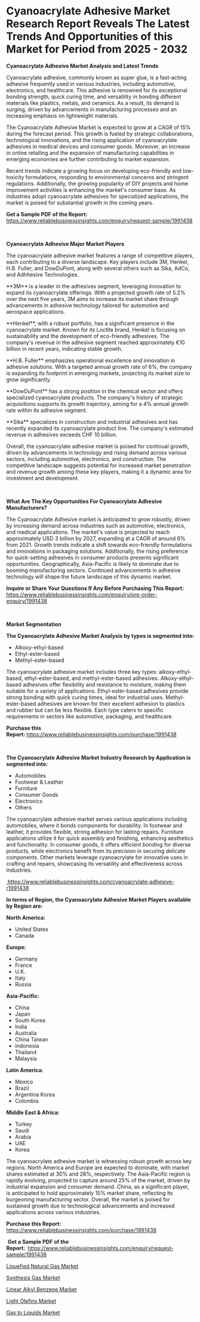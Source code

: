 <p><h1>Cyanoacrylate Adhesive Market Research Report Reveals The Latest Trends And Opportunities of this Market for Period from 2025 - 2032</h1></p><p><strong>Cyanoacrylate Adhesive Market Analysis and Latest Trends</strong></p>
<p><p>Cyanoacrylate adhesive, commonly known as super glue, is a fast-acting adhesive frequently used in various industries, including automotive, electronics, and healthcare. This adhesive is renowned for its exceptional bonding strength, quick curing time, and versatility in bonding different materials like plastics, metals, and ceramics. As a result, its demand is surging, driven by advancements in manufacturing processes and an increasing emphasis on lightweight materials.</p><p>The Cyanoacrylate Adhesive Market is expected to grow at a CAGR of 15% during the forecast period. This growth is fueled by strategic collaborations, technological innovations, and the rising application of cyanoacrylate adhesives in medical devices and consumer goods. Moreover, an increase in online retailing and the expansion of manufacturing capabilities in emerging economies are further contributing to market expansion.</p><p>Recent trends indicate a growing focus on developing eco-friendly and low-toxicity formulations, responding to environmental concerns and stringent regulations. Additionally, the growing popularity of DIY projects and home improvement activities is enhancing the market's consumer base. As industries adopt cyanoacrylate adhesives for specialized applications, the market is poised for substantial growth in the coming years.</p></p>
<p><strong>Get a Sample PDF of the Report:&nbsp;</strong> <a href="https://www.reliablebusinessinsights.com/enquiry/request-sample/1991438?utm_campaign=1877&utm_medium=2&utm_source=Github&utm_content=ia&utm_term=31032025&utm_id=cyanoacrylate-adhesive">https://www.reliablebusinessinsights.com/enquiry/request-sample/1991438</a></p>
<p>&nbsp;</p>
<p><strong>Cyanoacrylate Adhesive Major Market Players</strong></p>
<p><p>The cyanoacrylate adhesive market features a range of competitive players, each contributing to a diverse landscape. Key players include 3M, Henkel, H.B. Fuller, and DowDuPont, along with several others such as Sika, AdCo, and Adhhesive Technologies.</p><p>**3M** is a leader in the adhesives segment, leveraging innovation to expand its cyanoacrylate offerings. With a projected growth rate of 5.2% over the next five years, 3M aims to increase its market share through advancements in adhesive technology tailored for automotive and aerospace applications.</p><p>**Henkel**, with a robust portfolio, has a significant presence in the cyanoacrylate market. Known for its Loctite brand, Henkel is focusing on sustainability and the development of eco-friendly adhesives. The company's revenue in the adhesive segment reached approximately €10 billion in recent years, indicating stable growth.</p><p>**H.B. Fuller** emphasizes operational excellence and innovation in adhesive solutions. With a targeted annual growth rate of 6%, the company is expanding its footprint in emerging markets, projecting its market size to grow significantly.</p><p>**DowDuPont** has a strong position in the chemical sector and offers specialized cyanoacrylate products. The company's history of strategic acquisitions supports its growth trajectory, aiming for a 4% annual growth rate within its adhesive segment.</p><p>**Sika** specializes in construction and industrial adhesives and has recently expanded its cyanoacrylate product line. The company's estimated revenue in adhesives exceeds CHF 10 billion.</p><p>Overall, the cyanoacrylate adhesive market is poised for continual growth, driven by advancements in technology and rising demand across various sectors, including automotive, electronics, and construction. The competitive landscape suggests potential for increased market penetration and revenue growth among these key players, making it a dynamic area for investment and development.</p></p>
<p>&nbsp;</p>
<p><strong>What Are The Key Opportunities For Cyanoacrylate Adhesive Manufacturers?</strong></p>
<p><p>The Cyanoacrylate Adhesive market is anticipated to grow robustly, driven by increasing demand across industries such as automotive, electronics, and medical applications. The market's value is projected to reach approximately USD 3 billion by 2027, expanding at a CAGR of around 6% from 2021. Growth trends indicate a shift towards eco-friendly formulations and innovations in packaging solutions. Additionally, the rising preference for quick-setting adhesives in consumer products presents significant opportunities. Geographically, Asia-Pacific is likely to dominate due to booming manufacturing sectors. Continued advancements in adhesive technology will shape the future landscape of this dynamic market.</p></p>
<p><strong>Inquire or Share Your Questions If Any Before Purchasing This Report:</strong> <a href="https://www.reliablebusinessinsights.com/enquiry/pre-order-enquiry/1991438?utm_campaign=1877&utm_medium=2&utm_source=Github&utm_content=ia&utm_term=31032025&utm_id=cyanoacrylate-adhesive">https://www.reliablebusinessinsights.com/enquiry/pre-order-enquiry/1991438</a></p>
<p>&nbsp;</p>
<p><strong>Market Segmentation</strong></p>
<p><strong>The Cyanoacrylate Adhesive Market Analysis by types is segmented into:</strong></p>
<p><ul><li>Alkoxy-ethyl-based</li><li>Ethyl-ester-based</li><li>Methyl-ester-based</li></ul></p>
<p><p>The cyanoacrylate adhesive market includes three key types: alkoxy-ethyl-based, ethyl-ester-based, and methyl-ester-based adhesives. Alkoxy-ethyl-based adhesives offer flexibility and resistance to moisture, making them suitable for a variety of applications. Ethyl-ester-based adhesives provide strong bonding with quick curing times, ideal for industrial uses. Methyl-ester-based adhesives are known for their excellent adhesion to plastics and rubber but can be less flexible. Each type caters to specific requirements in sectors like automotive, packaging, and healthcare.</p></p>
<p><strong>Purchase this Report:&nbsp;</strong><a href="https://www.reliablebusinessinsights.com/purchase/1991438?utm_campaign=1877&utm_medium=2&utm_source=Github&utm_content=ia&utm_term=31032025&utm_id=cyanoacrylate-adhesive">https://www.reliablebusinessinsights.com/purchase/1991438</a></p>
<p>&nbsp;</p>
<p><strong>The Cyanoacrylate Adhesive Market Industry Research by Application is segmented into:</strong></p>
<p><ul><li>Automobiles</li><li>Footwear & Leather</li><li>Furniture</li><li>Consumer Goods</li><li>Electronics</li><li>Others</li></ul></p>
<p><p>The cyanoacrylate adhesive market serves various applications including automobiles, where it bonds components for durability. In footwear and leather, it provides flexible, strong adhesion for lasting repairs. Furniture applications utilize it for quick assembly and finishing, enhancing aesthetics and functionality. In consumer goods, it offers efficient bonding for diverse products, while electronics benefit from its precision in securing delicate components. Other markets leverage cyanoacrylate for innovative uses in crafting and repairs, showcasing its versatility and effectiveness across industries.</p></p>
<p><a href="https://www.reliablebusinessinsights.com/cyanoacrylate-adhesive-r1991438?utm_campaign=1877&utm_medium=2&utm_source=Github&utm_content=ia&utm_term=31032025&utm_id=cyanoacrylate-adhesive">&nbsp;https://www.reliablebusinessinsights.com/cyanoacrylate-adhesive-r1991438</a></p>
<p><strong>In terms of Region, the Cyanoacrylate Adhesive Market Players available by Region are:</strong></p>
<p>
    <p> <strong> North America: </strong>
        <ul>
            <li>United States</li>
            <li>Canada</li>
        </ul>
        </p> 
    <p> <strong> Europe: </strong>
        <ul>
            <li>Germany</li>
            <li>France</li>
            <li>U.K.</li>
            <li>Italy</li>
            <li>Russia</li>
        </ul>
        </p> 
    <p> <strong> Asia-Pacific: </strong>
        <ul>
            <li>China</li>
            <li>Japan</li>
            <li>South Korea</li>
            <li>India</li>
            <li>Australia</li>
            <li>China Taiwan</li>
            <li>Indonesia</li>
            <li>Thailand</li>
            <li>Malaysia</li>
        </ul>
        </p> 
    <p> <strong> Latin America: </strong>
        <ul>
            <li>Mexico</li>
            <li>Brazil</li>
            <li>Argentina Korea</li>
            <li>Colombia</li>
        </ul>
        </p> 
    <p> <strong> Middle East & Africa: </strong>
        <ul>
            <li>Turkey</li>
            <li>Saudi</li>
            <li>Arabia</li>
            <li>UAE</li>
            <li>Korea</li>
        </ul>
    </p>
    </p>
<p><p>The cyanoacrylate adhesive market is witnessing robust growth across key regions. North America and Europe are expected to dominate, with market shares estimated at 30% and 28%, respectively. The Asia-Pacific region is rapidly evolving, projected to capture around 25% of the market, driven by industrial expansion and consumer demand. China, as a significant player, is anticipated to hold approximately 15% market share, reflecting its burgeoning manufacturing sector. Overall, the market is poised for sustained growth due to technological advancements and increased applications across various industries.</p></p>
<p><strong>Purchase this Report: </strong><a href="https://www.reliablebusinessinsights.com/purchase/1991438?utm_campaign=1877&utm_medium=2&utm_source=Github&utm_content=ia&utm_term=31032025&utm_id=cyanoacrylate-adhesive">https://www.reliablebusinessinsights.com/purchase/1991438</a></p>
<p>&nbsp;<strong>Get a Sample PDF of the Report:&nbsp;&nbsp;</strong><a href="https://www.reliablebusinessinsights.com/enquiry/request-sample/1991438?utm_campaign=1877&utm_medium=2&utm_source=Github&utm_content=ia&utm_term=31032025&utm_id=cyanoacrylate-adhesive">https://www.reliablebusinessinsights.com/enquiry/request-sample/1991438</a></p>
<p><strong></strong></p>
<p><p><a href="https://github.com/kanetaerkid/Market-Research-Report-List-1/blob/main/liquefied-natural-gas-market.md?utm_campaign=1877&utm_medium=2&utm_source=Github&utm_content=ia&utm_term=31032025&utm_id=cyanoacrylate-adhesive">Liquefied Natural Gas Market</a></p><p><a href="https://github.com/cayposshefin/Market-Research-Report-List-1/blob/main/synthesis-gas-market.md?utm_campaign=1877&utm_medium=2&utm_source=Github&utm_content=ia&utm_term=31032025&utm_id=cyanoacrylate-adhesive">Synthesis Gas Market</a></p><p><a href="https://github.com/madethkijori/Market-Research-Report-List-1/blob/main/linear-alkyl-benzene-market.md?utm_campaign=1877&utm_medium=2&utm_source=Github&utm_content=ia&utm_term=31032025&utm_id=cyanoacrylate-adhesive">Linear Alkyl Benzene Market</a></p><p><a href="https://github.com/leoustolja/Market-Research-Report-List-1/blob/main/light-olefins-market.md?utm_campaign=1877&utm_medium=2&utm_source=Github&utm_content=ia&utm_term=31032025&utm_id=cyanoacrylate-adhesive">Light Olefins Market</a></p><p><a href="https://github.com/ayondaylos/Market-Research-Report-List-1/blob/main/gas-to-liquids-market.md?utm_campaign=1877&utm_medium=2&utm_source=Github&utm_content=ia&utm_term=31032025&utm_id=cyanoacrylate-adhesive">Gas to Liquids Market</a></p></p>